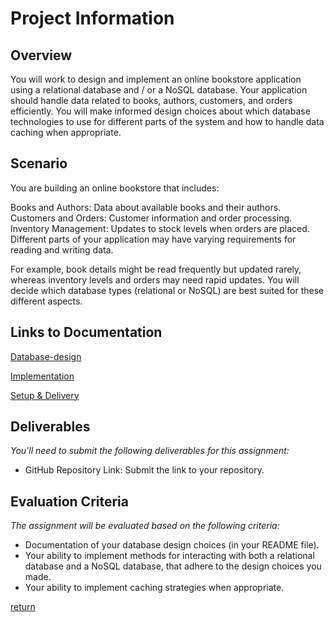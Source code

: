 # Project Information
## Overview
You will work to design and implement an online bookstore application using a relational database and / or a NoSQL database. Your application should handle data related to books, authors, customers, and orders efficiently. You will make informed design choices about which database technologies to use for different parts of the system and how to handle data caching when appropriate.

## Scenario
You are building an online bookstore that includes:

Books and Authors: Data about available books and their authors.
Customers and Orders: Customer information and order processing.
Inventory Management: Updates to stock levels when orders are placed.
Different parts of your application may have varying requirements for reading and writing data.

For example, book details might be read frequently but updated rarely, whereas inventory levels and orders may need rapid updates. You will decide which database types (relational or NoSQL) are best suited for these different aspects.



## Links to Documentation

[Database-design](./database_desing.md)

[Implementation](./Implementation.md)

[Setup & Delivery](./Setup_and_delivery.md)


## Deliverables
*You'll need to submit the following deliverables for this assignment:*

- GitHub Repository Link: Submit the link to your repository.

## Evaluation Criteria
*The assignment will be evaluated based on the following criteria:*

- Documentation of your database design choices (in your README file).
- Your ability to implement methods for interacting with both a relational database and a NoSQL database, that adhere to the design choices you made.
- Your ability to implement caching strategies when appropriate.


[return](/README.md)